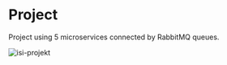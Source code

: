 # Project

Project using 5 microservices connected by RabbitMQ queues.

![isi-projekt](https://github.com/user-attachments/assets/f71facc4-9065-4e66-941b-2cacac243b03)
